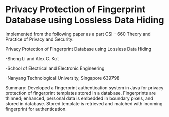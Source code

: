 # Privacy Protection of Fingerprint Database using Lossless Data Hiding
Implemented from the following paper as a part CSI - 660 Theory and Practice of Privacy and Security:

Privacy Protection of Fingerprint Database using Lossless Data Hiding

-Sheng Li and Alex C. Kot

-School of Electrical and Electronic Engineering

-Nanyang Technological University, Singapore 639798

Summary:
Developed a fingerprint authentication system in Java for privacy protection of fingerprint templates stored in a database.
Fingerprints are thinned; enhanced, personal data is embedded in boundary pixels, and stored in database. Stored template is retrieved and matched with incoming fingerprint for authentication.
